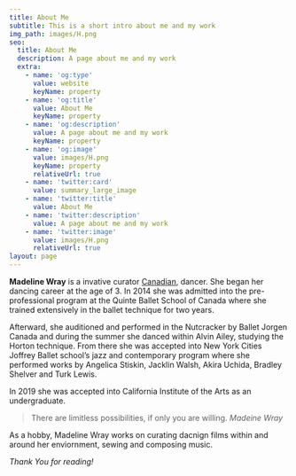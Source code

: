 ```yaml
---
title: About Me
subtitle: This is a short intro about me and my work
img_path: images/H.png
seo:
  title: About Me
  description: A page about me and my work
  extra:
    - name: 'og:type'
      value: website
      keyName: property
    - name: 'og:title'
      value: About Me
      keyName: property
    - name: 'og:description'
      value: A page about me and my work
      keyName: property
    - name: 'og:image'
      value: images/H.png
      keyName: property
      relativeUrl: true
    - name: 'twitter:card'
      value: summary_large_image
    - name: 'twitter:title'
      value: About Me
    - name: 'twitter:description'
      value: A page about me and my work
    - name: 'twitter:image'
      value: images/H.png
      relativeUrl: true
layout: page
---
```


**Madeline Wray** is a invative curator [Canadian](https://en.wikipedia.org/wiki/Canadians), dancer. She began her dancing career at the age of 3. In 2014 she was admitted into the pre-professional program at the Quinte Ballet School of Canada where she trained extensively in the ballet technique for two years. 


Afterward, she auditioned and performed in the Nutcracker by Ballet Jorgen Canada and during the summer she danced within Alvin Ailey, studying the Horton technique. From there she was accepted into New York Cities Joffrey Ballet school’s jazz and contemporary program where she performed works by Angelica Stiskin, Jacklin Walsh, Akira Uchida, Bradley Shelver and Turk
Lewis.

In 2019 she was accepted into California Institute of the Arts as an undergraduate. 

>There are limitless possibilities, if only you are willing. <cite> Madeine Wray</cite>

As a hobby, Madeline Wray works on curating dacnign films within and around her enviornment, sewing and composing music.

*Thank You for reading!*
